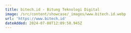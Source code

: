 ```yaml
---
title: bitech.id - Bitung Teknologi Digital
image: /src/content/showcase/_images/www.bitech.id.webp
url: 'https://www.bitech.id'
dateAdded: 2024-07-08T12:09:58.945Z
---
```


